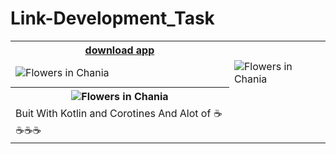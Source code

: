 # Link-Development_Task
<table style="width:100%">
  <tr>
    <th>
      <a href="https://qenawi.github.io/Link-Development_Task/">download app </a>
  </th>
  </tr>
  <tr>
    <td>
    <img src="https://docs.google.com/uc?export=download&id=14DaDXsLvVtFvQ9LwiKnfo-mDY3fMyh3H" alt="Flowers in Chania">
    </td>
    <td>
    <img src="https://docs.google.com/uc?export=download&id=14WuWaFc3NAWbP9M-rp0wbL9w1_eeV-hM" alt="Flowers in Chania">
    </td>
  </tr>
  <tr>
   <th> <img src="https://docs.google.com/uc?export=download&id=14ZZv1xa4rsE3xWBcGZMU1lkWI7y5TMl-" alt="Flowers in Chania">  </th>
 </tr>
  <tr>
    <td>Buit With Kotlin and Corotines And Alot of ☕☕☕☕</td>
  </tr>
</table>
